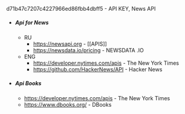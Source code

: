 d71b47c7207c4227966ed86fbb4dbff5 - API KEY, News API



- ##### Api for News
	- RU
		- https://newsapi.org - [[APIS]]
		- https://newsdata.io/pricing - NEWSDATA .IO
	- ENG
		- https://developer.nytimes.com/apis - The New York Times
		- https://github.com/HackerNews/API - Hacker News
- ##### Api Books
	- https://developer.nytimes.com/apis - The New York Times
	- https://www.dbooks.org/ - DBooks